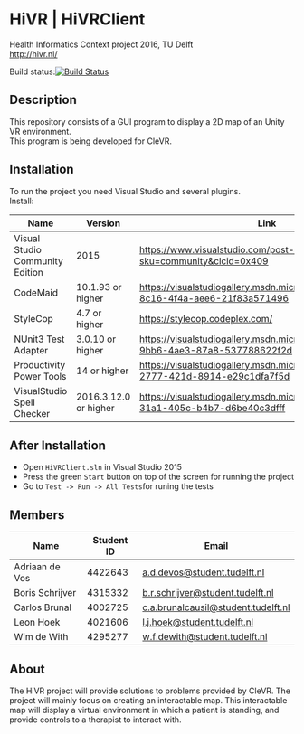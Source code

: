 # HiVR | HiVRClient
Health Informatics Context project 2016, TU Delft  
http://hivr.nl/

Build status:[![Build Status](https://jenkins.hivr.nl/buildStatus/icon?job=0010-master-build)](https://jenkins.hivr.nl/job/0010-master-build/)

## Description
This repository consists of a GUI program to display a 2D map of an Unity VR environment.  
This program is being developed for CleVR.

## Installation
To run the project you need Visual Studio and several plugins.  
Install:

| Name | Version | Link |
| ---- | ------- | ---- |
| Visual Studio Community Edition | 2015 | https://www.visualstudio.com/post-download-vs?sku=community&clcid=0x409 |
| CodeMaid | 10.1.93 or higher | https://visualstudiogallery.msdn.microsoft.com/76293c4d-8c16-4f4a-aee6-21f83a571496 |
| StyleCop | 4.7 or higher | https://stylecop.codeplex.com/ |
| NUnit3 Test Adapter | 3.0.10 or higher | https://visualstudiogallery.msdn.microsoft.com/0da0f6bd-9bb6-4ae3-87a8-537788622f2d |
| Productivity Power Tools | 14 or higher | https://visualstudiogallery.msdn.microsoft.com/34ebc6a2-2777-421d-8914-e29c1dfa7f5d |
| VisualStudio Spell Checker | 2016.3.12.0 or higher | https://visualstudiogallery.msdn.microsoft.com/a23de100-31a1-405c-b4b7-d6be40c3dfff |

## After Installation
* Open `HiVRClient.sln` in Visual Studio 2015
* Press the green `Start` button on top of the screen for running the project
* Go to `Test -> Run -> All Tests`for runing the tests

## Members
| Name | Student ID | Email |
| --- | --- | --- |
| Adriaan de Vos| 4422643 | a.d.devos@student.tudelft.nl |
| Boris Schrijver | 4315332 | b.r.schrijver@student.tudelft.nl |
| Carlos Brunal| 4002725 | c.a.brunalcausil@student.tudelft.nl |
| Leon Hoek| 4021606 | l.j.hoek@student.tudelft.nl |
| Wim de With| 4295277 | w.f.dewith@student.tudelft.nl |

## About
The HiVR project will provide solutions to problems provided by
CleVR. The project will mainly focus on creating an interactable map. This
interactable map will display a virtual environment in which a patient is
standing, and provide controls to a therapist to interact with.
